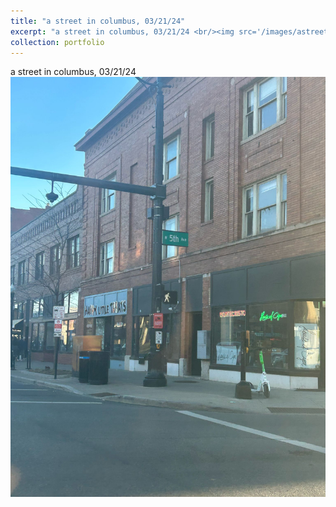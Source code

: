 ```yaml
---
title: "a street in columbus, 03/21/24"
excerpt: "a street in columbus, 03/21/24 <br/><img src='/images/astreetincolumbus.jpeg'>"
collection: portfolio
---
```


a street in columbus, 03/21/24 <br/><img src='/images/astreetincolumbus.jpeg'>

